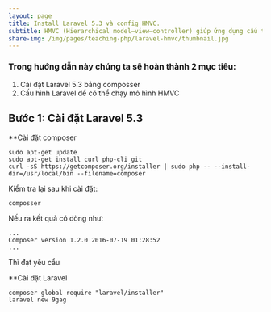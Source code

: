 ```yaml
---
layout: page
title: Install Laravel 5.3 và config HMVC.
subtitle: HMVC (Hierarchical model–view–controller) giúp ứng dụng cấu trúc theo dạng module, thuận tiện cho việc quản lý code khi ứng dụng trỡ nên phức tạp và chia sẻ code trong nhóm.
share-img: /img/pages/teaching-php/laravel-hmvc/thumbnail.jpg
---
```


### Trong hướng dẫn này chúng ta sẽ hoàn thành 2 mục tiêu:

1. Cài đặt Laravel 5.3 bằng composser
2. Cấu hình Laravel để có thể chạy mô hình HMVC

## Bước 1: Cài đặt Laravel 5.3

**Cài đặt composer

```
sudo apt-get update
sudo apt-get install curl php-cli git
curl -sS https://getcomposer.org/installer | sudo php -- --install-dir=/usr/local/bin --filename=composer
```

Kiểm tra lại sau khi cài đặt:

```
composser
```

Nếu ra kết quả có dòng như:

```
...
Composer version 1.2.0 2016-07-19 01:28:52
...
```

Thì đạt yêu cầu

**Cài đặt Laravel

```
composer global require "laravel/installer"
laravel new 9gag
```

